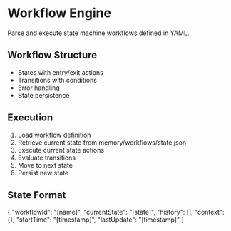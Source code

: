 # Workflow Engine

Parse and execute state machine workflows defined in YAML.

## Workflow Structure
- States with entry/exit actions
- Transitions with conditions
- Error handling
- State persistence

## Execution
1. Load workflow definition
2. Retrieve current state from memory/workflows/state.json
3. Execute current state actions
4. Evaluate transitions
5. Move to next state
6. Persist new state

## State Format
{
  "workflowId": "[name]",
  "currentState": "[state]",
  "history": [],
  "context": {},
  "startTime": "[timestamp]",
  "lastUpdate": "[timestamp]"
}